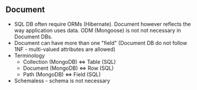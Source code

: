## Document
- SQL DB often require ORMs (Hibernate). Document however reflects the way application uses data. ODM (Mongoose) is not not necessary in Document DBs.
- Document can have more than one "field" (Document DB do not follow 1NF - multi-valued attributes are allowed)
- Terminology
    * Collection (MongoDB) <=> Table (SQL)
    * Document (MongoDB) <=> Row (SQL)
    * Path (MongoDB) <=> Field (SQL)
- Schemaless - schema is not necessary